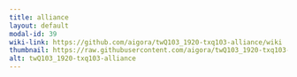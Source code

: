 ```yaml
---
title: alliance
layout: default
modal-id: 39
wiki-link: https://github.com/aigora/twQ103_1920-txq103-alliance/wiki
thumbnail: https://raw.githubusercontent.com/aigora/twQ103_1920-txq103-alliance/master/logo.png
alt: twQ103_1920-txq103-alliance
---
```

